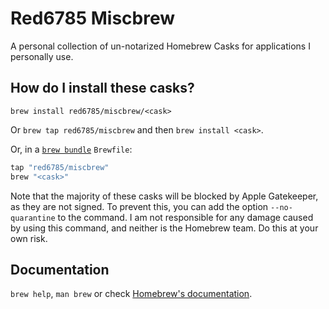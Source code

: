 # Red6785 Miscbrew

A personal collection of un-notarized Homebrew Casks for applications I personally use.

## How do I install these casks?

`brew install red6785/miscbrew/<cask>`

Or `brew tap red6785/miscbrew` and then `brew install <cask>`.

Or, in a [`brew bundle`](https://github.com/Homebrew/homebrew-bundle) `Brewfile`:

```ruby
tap "red6785/miscbrew"
brew "<cask>"
```
Note that the majority of these casks will be blocked by Apple Gatekeeper, as they are not signed. To prevent this, you can add the option `--no-quarantine` to the command. I am not responsible for any damage caused by using this command, and neither is the Homebrew team. Do this at your own risk.

## Documentation

`brew help`, `man brew` or check [Homebrew's documentation](https://docs.brew.sh).
